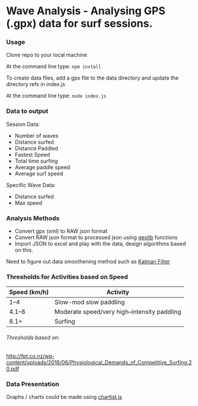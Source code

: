 # Wave Analysis - Analysing GPS (.gpx) data for surf sessions.

### Usage
Clone repo to your local machine

At the command line type: `npm install` 

To create data files, add a gpx file to the data directory and update the directory refs in index.js 

At the command line type: `node index.js`

### Data to output
Session Data:
 - Number of waves
 - Distance surfed
 - Distance Paddled
 - Fastest Speed
 - Total time surfing
 - Average paddle speed
 - Average surf speed

Specific Wave Data:
- Distance surfed
- Max speed

### Analysis Methods

- Convert gpx (xml) to RAW json format 
- Convert RAW json format to processed json using [geolib](https://www.npmjs.com/package/geolib) functions
- Import JSON to excel and play with the data, design algorithms based on this. 

Need to figure out data smoothening method such as [Kalman Filter](https://en.wikipedia.org/wiki/Kalman_filter)

### Thresholds for Activities based on Speed
| Speed (km/h) | Activity |
| ------------- | ------------- |
| 1–4 | Slow-mod slow paddling |
| 4.1–8 | Moderate speed/very high–intensity paddling |
| 8.1+ | Surfing |

###### Thresholds based on:
http://fpt.co.nz/wp-content/uploads/2018/06/Physiological_Demands_of_Competitive_Surfing.20.pdf


### Data Presentation

Graphs / charts could be made using [chartist.js](https://www.npmjs.com/package/react-chartist)
